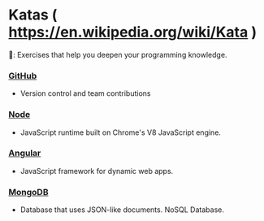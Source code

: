 # Katas ( https://en.wikipedia.org/wiki/Kata )
:notebook:: Exercises that help you deepen your programming knowledge.

### [GitHub](https://github.com/)
- Version control and team contributions

### [Node](https://nodejs.org/en/)
- JavaScript runtime built on Chrome's V8 JavaScript engine.

### [Angular](https://angular.io/)
- JavaScript framework for dynamic web apps.

### [MongoDB](https://www.mongodb.com/)
- Database that uses JSON-like documents. NoSQL Database.
